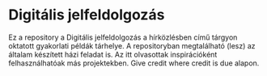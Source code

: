 # Digitális jelfeldolgozás
Ez a repository a Digitális jelfeldolgozás a hírközlésben című tárgyon oktatott gyakorlati példák tárhelye. A repositoryban megtalálható (lesz) az általam készített házi feladat is. Az itt olvasottak inspirációként felhasználhatóak más projektekben. Give credit where credit is due alapon.

